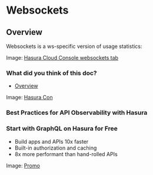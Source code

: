 # Websockets

## Overview​

Websockets is a ws-specific version of usage statistics:

Image: [ Hasura Cloud Console websockets tab ](https://hasura.io/docs/assets/images/pro-tab-websockets-991a2773d937ac31b70782c9067accad.png)

### What did you think of this doc?

- [ Overview ](https://hasura.io/docs/latest/observability/cloud-monitoring/websockets/#overview)


Image: [ Hasura Con ](https://res.cloudinary.com/dh8fp23nd/image/upload/v1677759444/main-web/Group_11455_2_rdpykm.png)

### Best Practices for API Observability with Hasura

### Start with GraphQL on Hasura for Free

- Build apps and APIs 10x faster
- Built-in authorization and caching
- 8x more performant than hand-rolled APIs


Image: [ Promo ](https://hasura.io/docs/assets/images/hasura-free-ff60e409244e0ea12b5a3045d1a9096b.png)